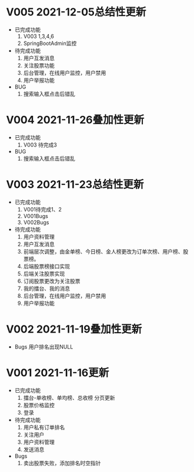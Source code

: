 # V005 2021-12-05总结性更新

* 已完成功能
   1. V003 1,3,4,6
   2. SpringBootAdmin监控
* 待完成功能
   1. 用户互发消息
   2. 关注股票功能
   3. 后台管理，在线用户监控，用户禁用
   4. 用户举报功能
* BUG
   1. 搜索输入框点击后错乱

# V004 2021-11-26叠加性更新

* 已完成功能
   1. V003 待完成3
* BUG
   1. 搜索输入框点击后错乱

# V003 2021-11-23总结性更新

* 已完成功能
   1. V001待完成1、2
   2. V001Bugs
   3. V002Bugs
* 待完成功能
   1. 用户资料管理
   2. 用户互发消息
   3. 前端层次调整，由金单榜、今日榜、金人榜更改为订单次榜、用户榜、股票榜。
   4. 后端股票榜接口实现
   5. 后端关注股票实现
   6. 订阅股票更改为关注股票
   7. 我的擂台、我的消息
   8. 后台管理，在线用户监控，用户禁用
   9. 用户举报功能

# V002 2021-11-19叠加性更新
* Bugs
  用户排名出现NULL
# V001 2021-11-16更新
 * 已完成功能
    1. 擂台-单收榜、单均榜、总收榜 分页更新
    2. 股票价格监控
    3. 登录
 * 待完成功能
    1. 用户私有订单排名
    2. 关注用户
    3. 用户资料管理
    4. 发送消息
  * Bugs
    1. 卖出股票失败，添加排名时空指针
    
